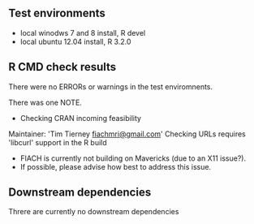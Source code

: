 ## Test environments
* local winodws 7 and 8 install, R devel
* local ubuntu 12.04 install, R 3.2.0

## R CMD check results
There were no ERRORs or warnings in the test enviromnents. 

There was one NOTE.

* Checking CRAN incoming feasibility

Maintainer: 'Tim Tierney <fiachmri@gmail.com>'
Checking URLs requires 'libcurl' support in the R build

* FIACH is currently not building on Mavericks (due to an X11 issue?).
* If possible, please advise how best to address this issue.

## Downstream dependencies
Threre are currently no downstream dependencies